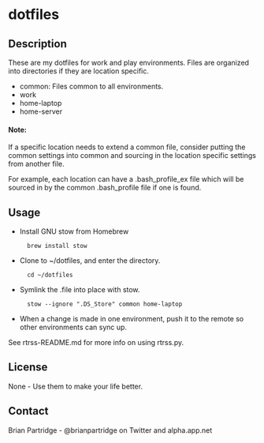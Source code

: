 # dotfiles

## Description

These are my dotfiles for work and play environments.  Files are organized into directories if they are location specific.

- common: Files common to all environments.
- work
- home-laptop
- home-server

#### Note:
If a specific location needs to extend a common file, consider putting the common settings into common and sourcing in the location specific settings from another file.

For example, each location can have a .bash\_profile\_ex file which will be sourced in by the common .bash\_profile file if one is found.

## Usage

- Install GNU stow from Homebrew

        brew install stow
    
- Clone to ~/dotfiles, and enter the directory.

        cd ~/dotfiles
    
- Symlink the .file into place with stow. 

        stow --ignore ".DS_Store" common home-laptop 
    
- When a change is made in one environment, push it to the remote so other environments can sync up.

See rtrss-README.md for more info on using rtrss.py.

## License

None - Use them to make your life better.

## Contact

Brian Partridge - @brianpartridge on Twitter and alpha.app.net